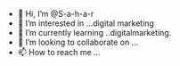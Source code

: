 - 👋 Hi, I’m @S-a-h-a-r
- 👀 I’m interested in ...digital marketing 
- 🌱 I’m currently learning ..digitalmarketing.
- 💞️ I’m looking to collaborate on ...
- 📫 How to reach me ...

<!---
S-a-h-a-r/S-a-h-a-r is a ✨ special ✨ repository because its `README.md` (this file) appears on your GitHub profile.
You can click the Preview link to take a look at your changes.
--->

